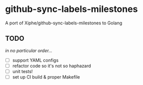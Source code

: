# github-sync-labels-milestones

A port of Xiphe/github-sync-labels-milestones to Golang

## TODO

_in no particular order..._

- [ ] support YAML configs
- [ ] refactor code so it's not so haphazard
- [ ] unit tests!
- [ ] set up CI build & proper Makefile
